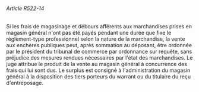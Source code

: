 ###### Article R522-14

Si les frais de magasinage et débours afférents aux marchandises prises en magasin général n'ont pas été payés pendant une durée que fixe le règlement-type professionnel selon la nature de la marchandise, la vente aux enchères publiques peut, après sommation au déposant, être ordonnée par le président du tribunal de commerce par ordonnance sur requête, sans préjudice des mesures rendues nécessaires par l'état des marchandises. Le juge attribue le produit de la vente au magasin général à concurrence des frais qui lui sont dus. Le surplus est consigné à l'administration du magasin général à la disposition des tiers porteurs du warrant ou du titulaire du reçu d'entreposage.

